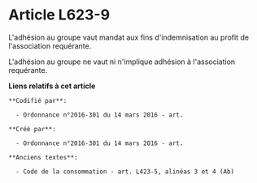# Article L623-9

L'adhésion au groupe vaut mandat aux fins d'indemnisation au profit de l'association requérante.

L'adhésion au groupe ne vaut ni n'implique adhésion à l'association requérante.

**Liens relatifs à cet article**

	**Codifié par**:

	  - Ordonnance n°2016-301 du 14 mars 2016 - art.

	**Créé par**:

	  - Ordonnance n°2016-301 du 14 mars 2016 - art.

	**Anciens textes**:

	  - Code de la consommation - art. L423-5, alinéas 3 et 4 (Ab)
